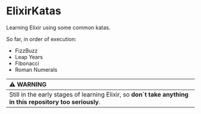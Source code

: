 # ElixirKatas

Learning Elixir using some common katas.

So far, in order of execution:

- FizzBuzz
- Leap Years
- Fibonacci
- Roman Numerals

| :warning: WARNING                                                                                          |
| :--------------------------------------------------------------------------------------------------------- |
| Still in the early stages of learning Elixir, so **don´t take anything in this repository too seriously**. |
